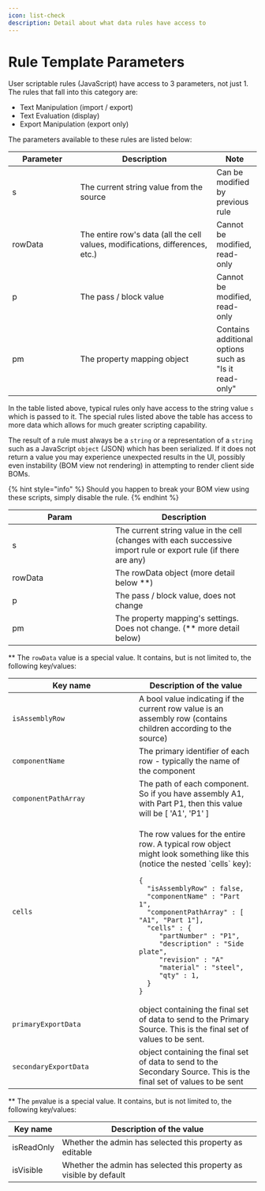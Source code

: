 ```yaml
---
icon: list-check
description: Detail about what data rules have access to
---
```


# Rule Template Parameters

User scriptable rules (JavaScript) have access to 3 parameters, not just 1. The rules that fall into this category are:

* Text Manipulation (import / export)
* Text Evaluation (display)
* Export Manipulation (export only)

The parameters available to these rules are listed below:

<table><thead><tr><th width="139">Parameter</th><th width="325">Description</th><th>Note</th></tr></thead><tbody><tr><td>s</td><td>The current string value from the source</td><td>Can be modified by previous rule</td></tr><tr><td>rowData</td><td>The entire row's data (all the cell values, modifications, differences, etc.)</td><td>Cannot be modified, read-only</td></tr><tr><td>p</td><td>The pass / block value</td><td>Cannot be modified, read-only</td></tr><tr><td>pm</td><td>The property mapping object</td><td>Contains additional options such as "Is it read-only"</td></tr></tbody></table>



In the table listed above, typical rules only have access to the string value `s` which is passed to it. The special rules listed above the table has access to more data which allows for much greater scripting capability.&#x20;

The result of a rule must always be a `string` or a representation of a `string` such as a JavaScript `object` (JSON) which has been serialized. If it does not return a value you may experience unexpected results in the UI, possibly even instability (BOM view not rendering) in attempting to render client side BOMs.

{% hint style="info" %}
Should you happen to break your BOM view using these scripts, simply disable the rule.&#x20;
{% endhint %}



<table><thead><tr><th width="193">Param</th><th>Description</th></tr></thead><tbody><tr><td>s</td><td>The current string value in the cell (changes with each successive import rule or export rule (if there are any)</td></tr><tr><td>rowData</td><td>The rowData object (more detail below **)</td></tr><tr><td>p</td><td>The pass / block value, does not change</td></tr><tr><td>pm</td><td>The property mapping's settings. Does not change. (** more detail below)</td></tr></tbody></table>

\*\* The `rowData` value is a special value. It contains, but is not limited to, the following key/values:

<table><thead><tr><th width="241">Key name</th><th>Description of the value</th></tr></thead><tbody><tr><td><code>isAssemblyRow</code></td><td>A bool value indicating if the current row value is an assembly row (contains children according to the source)</td></tr><tr><td><code>componentName</code></td><td>The primary identifier of each row - typically the name of the component</td></tr><tr><td><code>componentPathArray</code></td><td>The path of each component. So if you have assembly A1, with Part P1, then this value will be [ 'A1', 'P1' ]</td></tr><tr><td><code>cells</code></td><td><p>The row values for the entire row. A typical row object might look something like this (notice the nested `cells` key):</p><pre class="language-json"><code class="lang-json">{
  "isAssemblyRow" : false,
  "componentName" : "Part 1",
  "componentPathArray" : [ "A1", "Part 1"],
  "cells" : {
     "partNumber" : "P1",
     "description" : "Side plate",
     "revision" : "A"
     "material" : "steel",
     "qty" : 1,
  }
} 
</code></pre></td></tr><tr><td><code>primaryExportData</code></td><td>object containing the final set of data to send to the Primary Source. This is the final set of values to be sent.</td></tr><tr><td><code>secondaryExportData</code></td><td>object containing the final set of data to send to the Secondary Source. This is the final set of values to be sent</td></tr></tbody></table>

\*\* The `pm`value is a special value. It contains, but is not limited to, the following key/values:

| Key name   | Description of the value                                           |
| ---------- | ------------------------------------------------------------------ |
| isReadOnly | Whether the admin has selected this property as editable           |
| isVisible  | Whether the admin has selected this property as visible by default |

